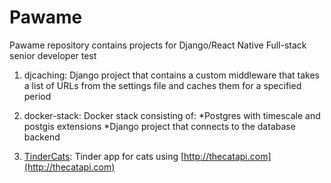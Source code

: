 # Pawame
Pawame repository contains projects for Django/React Native Full-stack senior developer test

1. djcaching: Django project that contains a custom middleware that takes a list of URLs from the settings file and caches them for a specified period

2. docker-stack: Docker stack consisting of:
	*Postgres with timescale and postgis extensions
	*Django project that connects to the database backend

3. [TinderCats](https://expo.io/@tony_afula/TinderCats): Tinder app for cats using [http://thecatapi.com](http://thecatapi.com)